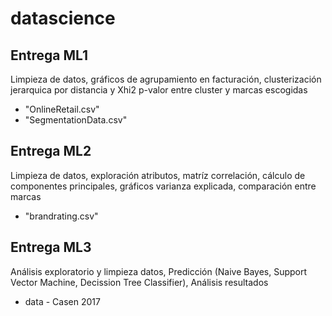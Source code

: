 # datascience

## Entrega ML1 
Limpieza de datos, gráficos de agrupamiento en facturación, clusterización jerarquica por distancia y Xhi2 p-valor entre cluster y marcas escogidas 
* "OnlineRetail.csv" 
* "SegmentationData.csv"

## Entrega ML2
Limpieza de datos, exploración atributos, matríz correlación, cálculo de componentes principales, gráficos varianza explicada, comparación entre marcas
* "brandrating.csv"

## Entrega ML3
Análisis exploratorio y limpieza datos, Predicción (Naive Bayes, Support Vector Machine, Decission Tree Classifier), Análisis resultados
* data - Casen 2017
